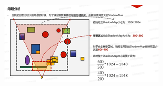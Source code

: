  ![输入图片说明](/imgs/2025-02-28/MlvIKaHW69fbrCui.png)
<!--stackedit_data:
eyJoaXN0b3J5IjpbLTcwMjk5NDk5XX0=
-->